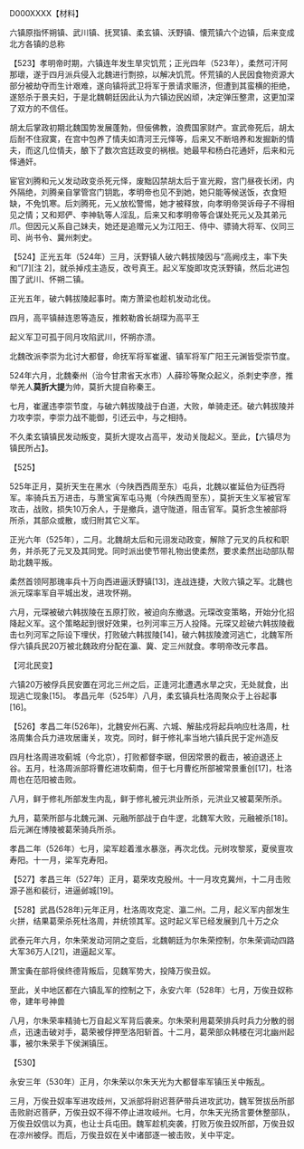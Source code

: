 D000XXXX【材料】

六镇原指怀朔镇、武川镇、抚冥镇、柔玄镇、沃野镇、懐荒镇六个边镇，后来变成北方各镇的总称



【523】孝明帝时期，六镇连年发生旱灾饥荒；正光四年（523年），柔然可汗阿那瓌，遂于四月派兵侵入北魏进行剽掠，以解决饥荒。怀荒镇的人民因食物资源大部分被劫夺而生计艰难，遂向镇将武卫将军于景请求赈济，但遭到其蛮横的拒绝，遂怒杀于景夫妇，于是北魏朝廷因此认为六镇边民凶顽，决定弹压整肃，这更加深了双方的不信任。



胡太后掌政初期北魏国势发展蓬勃，但佞佛教，浪费国家财产。宣武帝死后，胡太后耐不住寂寞，在宫中包养了情夫如清河王元怿等，后来又不断培养和发掘新的情夫，而这几位情夫，酿下了数次宫廷政变的祸根。她最早和杨白花通奸，后来和元怿通奸。

宦官刘腾和元乂发动政变杀死元怿，废黜囚禁胡太后于宣光殿，宫门昼夜长闭，内外隔绝，刘腾亲自掌管宫门钥匙，孝明帝也见不到她，她只能等候送饭，衣食短缺，不免饥寒。后刘腾死，元乂放松警惕，她才被释放，向孝明帝哭诉母子不得相见之情；又和郑俨、李神轨等人淫乱，后来又和孝明帝等合谋处死元乂及其弟元爪。但因元乂系自己妹夫，她还是追赠元乂为江阳王、侍中、骠骑大将军、仪同三司、尚书令、冀州刺史。



【524】正光五年（524年）三月，沃野镇人破六韩拔陵因与“高阙戍主，率下失和”[7][注 2]，就杀掉戍主造反，改号真王。起义军旋即攻克沃野镇，然后北进包围了武川、怀朔二镇。

正光五年，破六韩拔陵起事时。南方萧梁也趁机发动北伐。

四月，高平镇赫连恩等造反，推敕勒酋长胡琛为高平王

起义军卫可孤于同月攻陷武川，怀朔亦溃。

北魏改派李崇为北讨大都督，命抚军将军崔暹、镇军将军广阳王元渊皆受崇节度。

524年六月，北魏秦州（治今甘肃省天水市）人薛珍等聚众起义，杀刺史李彦，推举羌人**莫折大提**为帅，莫折大提自称秦王。



七月，崔暹违李崇节度，与破六韩拔陵战于白道，大败，单骑走还。破六韩拔陵并力攻李崇，李崇力战不能御，引还云中，与之相持。

不久柔玄镇镇民发动叛变，莫折大提攻占高平，发动关陇起义。至此，【六镇尽为镇民所占】。

【525】

525年正月，莫折天生在黑水（今陕西西周至东）屯兵，北魏以崔延伯为征西将军。率骑兵五万进击，与萧宝寅军屯马嵬（今陕西周至东），莫折天生义军被官军攻击，战败，损失10万余人，于是撤兵，退守陇道，阻击官军。莫折念生被部将所杀，其部众或散，或归附其它义军。

正光六年（525年），二月。北魏胡太后和元诩发动政变，解除了元叉的兵权和职务，并杀死了元叉及其同党。同时派出使节带礼物出使柔然，要求柔然出动部队帮助北魏平叛。

柔然首领阿那瑰率兵十万向西进逼沃野镇[13]，连战连捷，大败六镇之军。北魏也派元琛率军自平城出发，进攻怀朔。

六月，元琛被破六韩拔陵在五原打败，被迫向东撤退。元琛改变策略，开始分化招降起义军。这个策略起到很好效果，乜列河率三万人投降。元琛又趁破六韩拔陵截击乜列河军之际设下埋伏，打败破六韩拔陵[14]，破六韩拔陵渡河逃亡，北魏军所俘六镇兵民20万被北魏政府分配在瀛、冀、定三州就食。孝明帝改元孝昌。

【河北民变】

六镇20万被俘兵民安置在河北三州之后，正逢河北遭遇水旱之灾，无处就食，出现逃亡现象[15]。
孝昌元年（525年）八月，柔玄镇兵杜洛周聚众于上谷起事[16]。

【526】孝昌二年(526年)，北魏安州石离、六城、解盐戍将起兵响应杜洛周，杜洛周集合兵力进攻居庸关，攻克。同时，鲜于修礼率当地六镇兵民于定州造反

四月杜洛周进攻蓟城（今北京），打败都督李琚，但因常景的截击，被迫退还上谷。五月，杜洛周派部将曹纥进攻蓟南，但于七月曹纥所部被常景重创[17]，杜洛周也在范阳被击败。

八月，鲜于修礼所部发生内乱，鲜于修礼被元洪业所杀，元洪业又被葛荣所杀。

九月，葛荣所部与北魏元渊、元融所部战于白牛逻，北魏军大败，元融被杀[18]。后元渊在博陵被葛荣骑兵所杀。

孝昌二年（526年）七月，梁军趁着淮水暴涨，再次北伐。元树攻黎浆，夏侯亶攻寿阳。十一月，梁军克寿阳。

【527】孝昌三年（527年）正月，葛荣攻克殷州。十一月攻克冀州，十二月击败源子邕和裴衍，进逼邺城[19]。



【528】武昌(528年)元年正月，杜洛周攻克定、瀛二州。二月，起义军内部发生火拼，结果葛荣杀死杜洛周，并统领其军。这时起义军已经发展到几十万之众



武泰元年六月，尔朱荣发动河阴之变后，北魏朝廷为尔朱荣控制，尔朱荣调动四路大军36万人[21]，进逼起义军。



萧宝夤在部将侯终德背叛后，见魏军势大，投降万俟丑奴。

至此，关中地区都在六镇乱军的控制之下，永安六年（528年）七月，万俟丑奴称帝，建年号神兽



八月，尔朱荣率精骑七万自起义军背后袭来。尔朱荣利用葛荣排兵时兵力分散的弱点，迅速击破对手，葛荣被俘押至洛阳斩首。十二月，葛荣部众韩楼在河北幽州起事，被尔朱荣手下侯渊镇压。

【530】

永安三年（530年）正月，尔朱荣以尔朱天光为大都督率军镇压关中叛乱。

三月，万俟丑奴率军进攻歧州，又派部将尉迟菩萨带兵进攻武功，魏军贺拔岳所部击败尉迟菩萨，万俟丑奴不得不停止进攻岐州。七月，尔朱天光扬言要休整部队，万俟丑奴信以为真，也让士兵屯田。魏军趁机突袭，打败万俟丑奴所部，万俟丑奴在凉州被俘。而后，万俟丑奴在关中诸部逐一被击败，关中平定。





